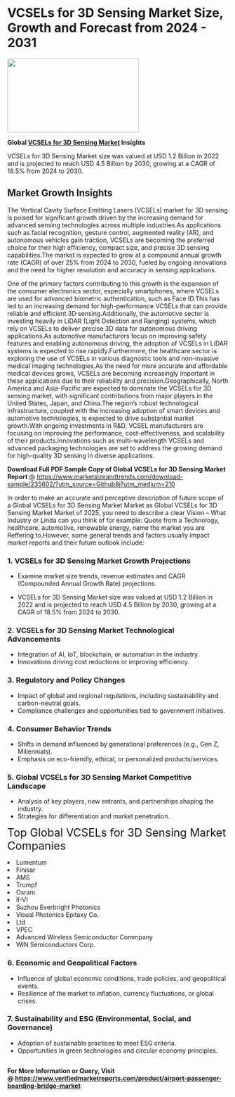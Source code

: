 <H1>VCSELs for 3D Sensing Market Size, Growth and Forecast from 2024 - 2031</H1><img class="aligncenter size-medium wp-image-584254" src="https://thirdeyenews.in/wp-content/uploads/2024/09/Global-Market-Research-300x168.jpeg" alt="" width="300" height="168" /><p><strong>Global&nbsp;<a href="https://www.marketsizeandtrends.com/download-sample/235602/?utm_source=Github8j?utm_medium=210">VCSELs for 3D Sensing Market</a> Insights</strong></p><p>VCSELs for 3D Sensing Market size was valued at USD 1.2 Billion in 2022 and is projected to reach USD 4.5 Billion by 2030, growing at a CAGR of 18.5% from 2024 to 2030.</p><p><h2>Market Growth Insights</h2> <p>The Vertical Cavity Surface Emitting Lasers (VCSELs) market for 3D sensing is poised for significant growth driven by the increasing demand for advanced sensing technologies across multiple industries.As applications such as facial recognition, gesture control, augmented reality (AR), and autonomous vehicles gain traction, VCSELs are becoming the preferred choice for their high efficiency, compact size, and precise 3D sensing capabilities.The market is expected to grow at a compound annual growth rate (CAGR) of over 25% from 2024 to 2030, fueled by ongoing innovations and the need for higher resolution and accuracy in sensing applications.</p> <p>One of the primary factors contributing to this growth is the expansion of the consumer electronics sector, especially smartphones, where VCSELs are used for advanced biometric authentication, such as Face ID.This has led to an increasing demand for high-performance VCSELs that can provide reliable and efficient 3D sensing.Additionally, the automotive sector is investing heavily in LiDAR (Light Detection and Ranging) systems, which rely on VCSELs to deliver precise 3D data for autonomous driving applications.As automotive manufacturers focus on improving safety features and enabling autonomous driving, the adoption of VCSELs in LiDAR systems is expected to rise rapidly.Furthermore, the healthcare sector is exploring the use of VCSELs in various diagnostic tools and non-invasive medical imaging technologies.As the need for more accurate and affordable medical devices grows, VCSELs are becoming increasingly important in these applications due to their reliability and precision.Geographically, North America and Asia-Pacific are expected to dominate the VCSELs for 3D sensing market, with significant contributions from major players in the United States, Japan, and China.The region’s robust technological infrastructure, coupled with the increasing adoption of smart devices and automotive technologies, is expected to drive substantial market growth.With ongoing investments in R&D, VCSEL manufacturers are focusing on improving the performance, cost-effectiveness, and scalability of their products.Innovations such as multi-wavelength VCSELs and advanced packaging technologies are set to address the growing demand for high-quality 3D sensing in diverse applications.<p><span class=""><strong>Download Full PDF Sample Copy of Global VCSELs for 3D Sensing Market Report</strong> @ <a href="https://www.marketsizeandtrends.com/download-sample/235602/?utm_source=Github8j?utm_medium=210" target="_blank">https://www.marketsizeandtrends.com/download-sample/235602/?utm_source=Github8j?utm_medium=210</a></span></p><p>In order to make an accurate and perceptive description of future scope of a Global&nbsp;VCSELs for 3D Sensing Market Market as Global&nbsp;VCSELs for 3D Sensing Market Market of 2025, you need to describe a clear Vision &ndash; What Industry or Linda can you think of for example: Quote from a Technology, healthcare, automotive, renewable energy, name the market you are Reffering to.However, some general trends and factors usually impact market reports and their future outlook include:</p><h3>1.&nbsp;<strong>VCSELs for 3D Sensing Market Growth Projections</strong></h3><ul><li>Examine market size trends, revenue estimates and CAGR (Compounded Annual Growth Rate) projections.</li><li><p>VCSELs for 3D Sensing Market size was valued at USD 1.2 Billion in 2022 and is projected to reach USD 4.5 Billion by 2030, growing at a CAGR of 18.5% from 2024 to 2030.</p></li></ul><h3>2.&nbsp;<strong>VCSELs for 3D Sensing Market Technological Advancements</strong></h3><ul><li>Integration of AI, IoT, blockchain, or automation in the industry.</li><li>Innovations driving cost reductions or improving efficiency.</li></ul><h3>3.&nbsp;<strong>Regulatory and Policy Changes</strong></h3><ul><li>Impact of global and regional regulations, including sustainability and carbon-neutral goals.</li><li>Compliance challenges and opportunities tied to government initiatives.</li></ul><h3>4.&nbsp;<strong>Consumer Behavior Trends</strong></h3><ul><li>Shifts in demand influenced by generational preferences (e.g., Gen Z, Millennials).</li><li>Emphasis on eco-friendly, ethical, or personalized products/services.</li></ul><h3>5.&nbsp;<strong>Global VCSELs for 3D Sensing Market Competitive Landscape</strong></h3><ul><li>Analysis of key players, new entrants, and partnerships shaping the industry.</li><li>Strategies for differentiation and market penetration.</li></ul><p data-pm-slice="1 1 []"><span style="color: inherit; font-family: inherit; font-size: 25px;">Top Global VCSELs for 3D Sensing Market Companies</span></p><div class="" data-test-id=""><p><li>Lumentum</li><li> Finisar</li><li> AMS</li><li> Trumpf</li><li> Osram</li><li> II-VI</li><li> Suzhou Everbright Photonics</li><li> Visual Photonics Epitaxy Co.</li><li> Ltd </li><li>VPEC</li><li> Advanced Wireless Semiconductor Commpany</li><li> WIN Semiconductors Corp.</li></p></div><h3>6.&nbsp;<strong>Economic and Geopolitical Factors</strong></h3><ul><li>Influence of global economic conditions, trade policies, and geopolitical events.</li><li>Resilience of the market to inflation, currency fluctuations, or global crises.</li></ul><h3>7.&nbsp;<strong>Sustainability and ESG (Environmental, Social, and Governance)</strong></h3><ul><li>Adoption of sustainable practices to meet ESG criteria.</li><li>Opportunities in green technologies and circular economy principles.</li></ul><h2><strong style="font-size: 14px;">For More Information or Query, Visit @&nbsp;</strong><a style="background-color: #ffffff; font-size: 14px;" href="https://www.marketsizeandtrends.com/report/vcsels-for-3d-sensing-market/" target="_blank">https://www.verifiedmarketreports.com/product/airport-passenger-boarding-bridge-market</a></h2>